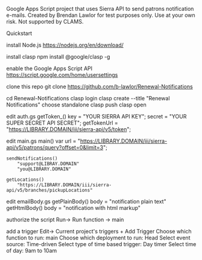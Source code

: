 Google Apps Script project that uses Sierra API to send patrons notification e-mails. Created by Brendan Lawlor for test purposes only. Use at your own risk. Not supported by CLAMS.

Quickstart

install Node.js
    https://nodejs.org/en/download/

install clasp
    npm install @google/clasp -g

enable the Google Apps Script API
    https://script.google.com/home/usersettings

clone this repo
    git clone https://github.com/b-lawlor/Renewal-Notifications

cd Renewal-Notifications
clasp login
clasp create --title "Renewal Notifications"
choose standalone
clasp push
clasp open

edit auth.gs
    getToken_()
        key = "YOUR SIERRA API KEY";
        secret = "YOUR SUPER SECRET API SECRET";
        getTokenUrl = "https://LIBRARY.DOMAIN/iii/sierra-api/v5/token";

edit main.gs
    main()
        var url = "https://LIBRARY.DOMAIN/iii/sierra-api/v5/patrons/query?offset=0&limit=3";

    sendNotifications()
        "support@LIBRAY.DOMAIN"
        "you@LIBRARY.DOMAIN"

    getLocations()
        "https://LIBRARY.DOMAIN/iii/sierra-api/v5/branches/pickupLocations"

edit emailBody.gs
    getPlainBody()
        body = "notification plain text"
    getHtmlBody()
        body = "notification with html markup"

authorize the script
    Run-> Run function -> main

add a trigger
    Edit-> Current project's triggers
    + Add Trigger
    Choose which function to run: main
    Choose which deployment to run: Head
    Select event source: Time-driven
    Select type of time based trigger: Day timer
    Select time of day: 9am to 10am
